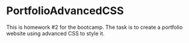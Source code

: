 # PortfolioAdvancedCSS
This is homework #2 for the bootcamp. The task is to create a portfolio website using advanced CSS to style it.
